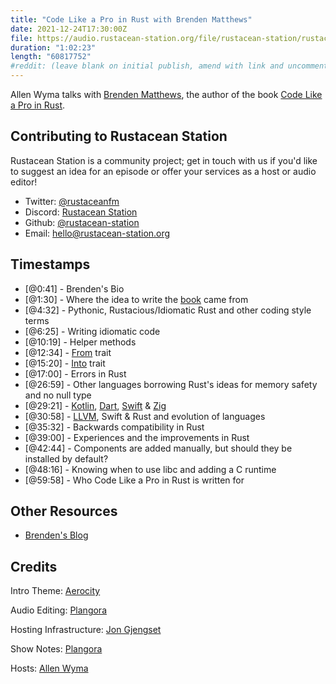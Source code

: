```yaml
---
title: "Code Like a Pro in Rust with Brenden Matthews"
date: 2021-12-24T17:30:00Z
file: https://audio.rustacean-station.org/file/rustacean-station/rustacean-station-e050-brenden-matthews.mp3
duration: "1:02:23"
length: "60817752"
#reddit: (leave blank on initial publish, amend with link and uncomment this line after Reddit thread has been posted)
---
```

Allen Wyma talks with [Brenden Matthews](https://twitter.com/brndnmtthws), the author of the book [Code Like a Pro in Rust](https://www.manning.com/books/code-like-a-pro-in-rust).


## Contributing to Rustacean Station

Rustacean Station is a community project; get in touch with us if you'd like to suggest an idea for an episode or offer your services as a host or audio editor!

- Twitter: [@rustaceanfm](https://twitter.com/rustaceanfm)
- Discord: [Rustacean Station](https://discord.gg/cHc3Gyc)
- Github: [@rustacean-station](https://github.com/rustacean-station/)
- Email: [hello@rustacean-station.org](mailto:hello@rustacean-station.org)

## Timestamps 
- [@0:41] -	Brenden's Bio
- [@1:30] -	Where the idea to write the [book](https://www.manning.com/books/code-like-a-pro-in-rust?utm_source=brendenm&utm_medium=affiliate&utm_campaign=book_matthews_code_9_22_21&a_aid=brendenm&a_bid=3eb61509) came from
- [@4:32] -	Pythonic, Rustacious/Idiomatic Rust and other coding style terms
- [@6:25] -	Writing idiomatic code
- [@10:19] - Helper methods
- [@12:34] - [From](https://doc.rust-lang.org/std/convert/trait.From.html) trait	
- [@15:20] - [Into](https://doc.rust-lang.org/std/convert/trait.Into.html) trait	
- [@17:00] - Errors	in Rust
- [@26:59] - Other languages borrowing Rust's ideas for memory safety and no null type	
- [@29:21] - [Kotlin](https://kotlinlang.org/), [Dart](https://dart.dev/), [Swift](https://developer.apple.com/swift/) & [Zig](https://ziglang.org/)	
- [@30:58] - [LLVM](https://www.llvm.org/), Swift & Rust and evolution of languages
- [@35:32] - Backwards compatibility in Rust
- [@39:00] - Experiences and the improvements in Rust
- [@42:44] - Components are added manually, but should they be installed by default?
- [@48:16] - Knowing when to use libc and adding a C runtime
- [@59:58] - Who Code Like a Pro in Rust is written for

## Other Resources
- [Brenden's Blog](https://brndn.io/)

## Credits
Intro Theme: [Aerocity](https://twitter.com/AerocityMusic)

Audio Editing: [Plangora](https://twitter.com/plangora)

Hosting Infrastructure: [Jon Gjengset](https://twitter.com/jonhoo/)

Show Notes: [Plangora](https://twitter.com/plangora)

Hosts: [Allen Wyma](https://twitter.com/allenwyma)